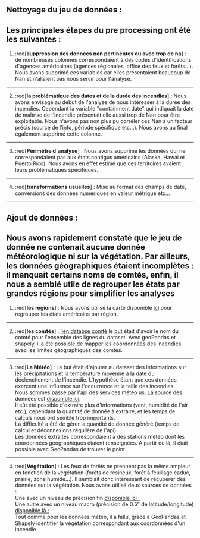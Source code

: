 ## Nettoyage du jeu de données : 

Les principales étapes du pre processing ont été les suivantes : 
---
1.  :red[**suppression des données non pertinentes ou avec trop de na**] : 
    de nombreuses colonnes correspondaient à des codes d'identifications d'agences américaines (agences régionales, office des feux et forêts...). Nous avons supprimé ces variables car elles présentaient beaucoup de Nan et n'allaient pas nous servir pour l'analyse.
---
2. :red[**la problématique des dates et de la durée des incendies**] : 
    Nous avons envisagé au début de l'analyse de nous intéresser à la durée des incendies. Cependant la variable "containment date" qui indiquait la date de maîtrise de l'incendie présentait elle aussi trop de Nan pour être exploitable. Nous n'avons pas non plus pu corréler ces Nan à un facteur précis (source de l'info, période spécifique etc...). Nous avons au final également supprimé cette colonne.
---
3. :red[**Périmètre d'analyse**] : 
    Nous avons supprimé les données qui ne correspondaient pas aux états contigus américains (Alaska, Hawaï et Puerto Rico). Nous avons en effet estimé que ces territoires avaient leurs problématiques spécifiques.
---
4. :red[**transformations usuelles**] : 
    Mise au format des champs de date, conversions des données numériques en valeur métrique etc...
---
## Ajout de données : 

Nous avons rapidement constaté que le jeu de donnée ne contenait aucune donnée météorologique ni sur la végétation. Par ailleurs, les données géographiques étaient incomplètes : il manquait certains noms de comtés, enfin, il nous a semblé utile de regrouper les états par grandes régions pour simplifier les analyses
---
1. :red[**les régions**] : 
    Nous avons utilisé la carte disponible [ici]( https://www.usgs.gov/programs/climate-adaptation-science-centers/casc-network-and-region-maps#:~:text=The%20CASCs%20are%20divided%20into,%2C%20South%20Central%2C%20and%20Southeast) pour regrouper les états américains par région.
---
2. :red[**les comtés**] :
    [lien databse comté](https://www.census.gov/geographies/mapping-files/time-series/geo/carto-boundary-file.html)
    le but était d'avoir le nom du comté pour l'ensemble des lignes du dataset. Avec geoPandas et shapely, il a été possible de mapper les coordonnées des incendies avec les limites géographiques des comtés.
---
3. :red[**La Météo**] : 
    Le but était d'ajouter au dataset des informations sur les précipitations et la température moyenne à la date du déclenchement de l'incendie.
    L'hypothèse étant que ces données exercent une influence sur l'occurrence et la taille des incendies.\
    Nous sommes passé par l'api des services météo us. La source des données est [disponible ici](https://www.ncei.noaa.gov/access).\
    Il eût été possible d'extraire plus d'informations (vent, humidité de l'air etc.), cependant la quantité de donnée à extraire, et les temps de calculs nous ont semblé trop importants.\
     La difficulté a été de gérer la quantité de donnée généré (temps de calcul et déconnexions régulière de l'api).\
    Les données extraites correspondaient à des stations météo dont les coordonnées géographiques étaient renseignées. A partir de là, il était possible avec GeoPandas de trouver le point 

---
4. :red[**Végétation**] : 
    Les feux de forêts ne prennent pas la même ampleur en fonction de la végétation (forêts de résineux, forêt à feuillage caduc, prairie, zone humide...). Il semblait donc intéressant de récupérer des données sur la végétation.
    Nous avons utilisé deux sources de données :\
    Une avec un niveau de précision fin [disponible ici :](https://water.usgs.gov/GIS/dsdl/ds240/index.html)\
    Une autre avec un niveau macro (précision de 0.5° de latitude/longitude)  [disponible là :](https://www.ncei.noaa.gov/erddap/griddap/areaveg_hyde_by_time_latitude_longitude.html)\
    Tout comme pour les données météo, il a fallu, grâce à GeoPandas et Shapely identifier la végétation correspondant aux coordonnées d'un incendie.
